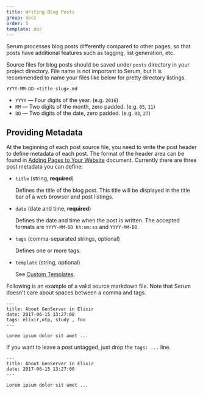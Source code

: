 ```yaml
---
title: Writing Blog Posts
group: docs
order: 5
template: doc
---
```


Serum processes blog posts differently compared to other pages, so that posts
have additional features such as tagging, list generation, etc.

Source files for blog posts should be saved under `posts` directory in your
project directory. File name is not important to Serum, but it is recommended to
name your files like below for pretty directory listings.

```
YYYY-MM-DD-<title-slug>.md
```

* `YYYY` &mdash; Four digits of the year. (e.g. `2016`)
* `MM` &mdash; Two digits of the month, zero padded. (e.g. `05`, `11`)
* `DD` &mdash; Two digits of the date, zero padded. (e.g. `03`, `27`)

## Providing Metadata

At the beginning of each post source file, you need to write the post header
to define metadata of each post. The format of the header area can be found in
[Adding Pages to Your Website](%page:docs/pages) document. Currently there are
three post metadata you can define:

* `title` (string, **required**)

    Defines the title of the blog post. This title will be displayed in the
    title bar of a web browser and post listings.

* `date` (date and time, **required**)

    Defines the date and time when the post is written. The accepted formats
    are `YYYY-MM-DD hh:mm:ss` and `YYYY-MM-DD`.

* `tags` (comma-separated strings, optional)

    Defines one or more tags.

* `template` (string, optional)

    See [Custom Templates](/Serum/docs/templates.html#custom-templates).

Following is an example of a valid source markdown file. Note that Serum doesn't
care about spaces between a comma and tags.

```
---
title: About GenServer in Elixir
date: 2017-06-15 13:27:00
tags: elixir,otp, study , foo
---

Lorem ipsum dolor sit amet ...
```

If you want to leave a post untagged, just drop the `tags: ...` line.

```
---
title: About GenServer in Elixir
date: 2017-06-15 13:27:00
---

Lorem ipsum dolor sit amet ...
```
